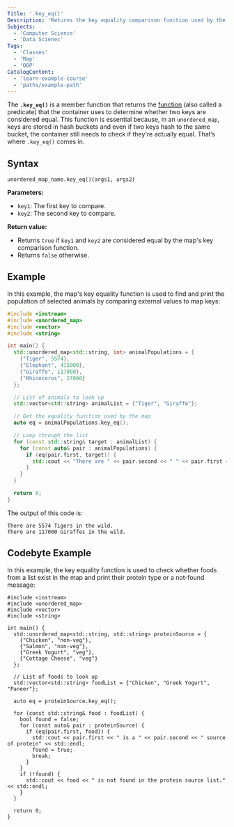 ```yaml
---
Title: '.key_eq()'
Description: 'Returns the key equality comparison function used by the `unordered_map` container.'
Subjects:
  - 'Computer Science'
  - 'Data Scienec'
Tags:
  - 'Classes'
  - 'Map'
  - 'OOP'
CatalogContent:
  - 'learn-example-course'
  - 'paths/example-path'
---
```


The **`.key_eq()`** is a member function that returns the [function](https://www.codecademy.com/resources/docs/cpp/functions) (also called a predicate) that the container uses to determine whether two keys are considered equal. This function is essential because, in an `unordered_map`, keys are stored in hash buckets and even if two keys hash to the same bucket, the container still needs to check if they're actually equal. That’s where `.key_eq()` comes in.

## Syntax

```pseudo
unordered_map_name.key_eq()(args1, args2)
```

**Parameters:**

- `key1`: The first key to compare.
- `key2`: The second key to compare.

**Return value:**

- Returns `true` if `key1` and `key2` are considered equal by the map's key comparison function.
- Returns `false` otherwise.

## Example

In this example, the map's key equality function is used to find and print the population of selected animals by comparing external values to map keys:

```cpp
#include <iostream>
#include <unordered_map>
#include <vector>
#include <string>

int main() {
  std::unordered_map<std::string, int> animalPopulations = {
    {"Tiger", 5574},
    {"Elephant", 415000},
    {"Giraffe", 117000},
    {"Rhinoceros", 27000}
  };

  // List of animals to look up
  std::vector<std::string> animalList = {"Tiger", "Giraffe"};

  // Get the equality function used by the map
  auto eq = animalPopulations.key_eq();

  // Loop through the list
  for (const std::string& target : animalList) {
    for (const auto& pair : animalPopulations) {
      if (eq(pair.first, target)) {
        std::cout << "There are " << pair.second << " " << pair.first << "s in the wild." << std::endl;
      }
    }
  }

  return 0;
}
```

The output of this code is:

```shell
There are 5574 Tigers in the wild.
There are 117000 Giraffes in the wild.
```

## Codebyte Example

In this example, the key equality function is used to check whether foods from a list exist in the map and print their protein type or a not-found message:

```codebyte/cpp
#include <iostream>
#include <unordered_map>
#include <vector>
#include <string>

int main() {
  std::unordered_map<std::string, std::string> proteinSource = {
    {"Chicken", "non-veg"},
    {"Salmon", "non-veg"},
    {"Greek Yogurt", "veg"},
    {"Cottage Cheese", "veg"}
  };

  // List of foods to look up
  std::vector<std::string> foodList = {"Chicken", "Greek Yogurt", "Paneer"};

  auto eq = proteinSource.key_eq();

  for (const std::string& food : foodList) {
    bool found = false;
    for (const auto& pair : proteinSource) {
      if (eq(pair.first, food)) {
        std::cout << pair.first << " is a " << pair.second << " source of protein" << std::endl;
        found = true;
        break;
      }
    }
    if (!found) {
      std::cout << food << " is not found in the protein source list." << std::endl;
    }
  }

  return 0;
}
```
